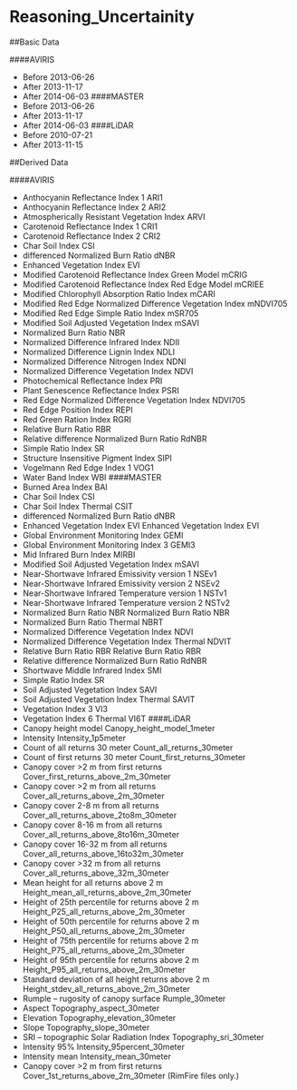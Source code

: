 # Reasoning_Uncertainity

##Basic Data

####AVIRIS 
* Before 2013-06-26
* After 2013-11-17
* After 2014-06-03
####MASTER 
* Before 2013-06-26
* After 2013-11-17
* After 2014-06-03
####LiDAR 
* Before 2010-07-21
* After 2013-11-15

##Derived Data

####AVIRIS
* Anthocyanin Reflectance Index 1 ARI1
* Anthocyanin Reflectance Index 2 ARI2
* Atmospherically Resistant Vegetation Index ARVI
* Carotenoid Reflectance Index 1 CRI1
* Carotenoid Reflectance Index 2 CRI2
* Char Soil Index CSI
* differenced Normalized Burn Ratio dNBR
* Enhanced Vegetation Index EVI
* Modified Carotenoid Reflectance Index Green Model mCRIG
* Modified Carotenoid Reflectance Index Red Edge Model mCRIEE
* Modified Chlorophyll Absorption Ratio Index mCARI
* Modified Red Edge Normalized Difference Vegetation Index mNDVI705
* Modified Red Edge Simple Ratio Index mSR705
* Modified Soil Adjusted Vegetation Index mSAVI
* Normalized Burn Ratio NBR
* Normalized Difference Infrared Index NDII
* Normalized Difference Lignin Index NDLI
* Normalized Difference Nitrogen Index NDNI
* Normalized Difference Vegetation Index NDVI
* Photochemical Reflectance Index PRI
* Plant Senescence Reflectance Index PSRI
* Red Edge Normalized Difference Vegetation Index NDVI705
* Red Edge Position Index REPI
* Red Green Ration Index RGRI
* Relative Burn Ratio RBR
* Relative difference Normalized Burn Ratio RdNBR
* Simple Ratio Index SR
* Structure Insensitive Pigment Index SIPI
* Vogelmann Red Edge Index 1 VOG1
* Water Band Index WBI
####MASTER
* Burned Area Index BAI
* Char Soil Index CSI
* Char Soil Index Thermal CSIT
* differenced Normalized Burn Ratio dNBR
* Enhanced Vegetation Index EVI Enhanced Vegetation Index EVI
* Global Environment Monitoring Index GEMI
* Global Environment Monitoring Index 3 GEMI3
* Mid Infrared Burn Index MIRBI
* Modified Soil Adjusted Vegetation Index mSAVI 
* Near-Shortwave Infrared Emissivity version 1 NSEv1
* Near-Shortwave Infrared Emissivity version 2 NSEv2
* Near-Shortwave Infrared Temperature version 1 NSTv1
* Near-Shortwave Infrared Temperature version 2 NSTv2
* Normalized Burn Ratio NBR Normalized Burn Ratio NBR
* Normalized Burn Ratio Thermal NBRT
* Normalized Difference Vegetation Index NDVI 
* Normalized Difference Vegetation Index Thermal NDVIT
* Relative Burn Ratio RBR Relative Burn Ratio RBR
* Relative difference Normalized Burn Ratio RdNBR 
* Shortwave Middle Infrared Index SMI
* Simple Ratio Index SR
* Soil Adjusted Vegetation Index SAVI
* Soil Adjusted Vegetation Index Thermal SAVIT
* Vegetation Index 3 VI3
* Vegetation Index 6 Thermal VI6T
####LiDAR
* Canopy height model Canopy_height_model_1meter
* Intensity Intensity_1p5meter
* Count of all returns 30 meter Count_all_returns_30meter
* Count of first returns 30 meter Count_first_returns_30meter
* Canopy cover >2 m from first returns Cover_first_returns_above_2m_30meter
* Canopy cover >2 m from all returns Cover_all_returns_above_2m_30meter
* Canopy cover 2-8 m from all returns Cover_all_returns_above_2to8m_30meter
* Canopy cover 8-16 m from all returns Cover_all_returns_above_8to16m_30meter
* Canopy cover 16-32 m from all returns Cover_all_returns_above_16to32m_30meter
* Canopy cover >32 m from all returns Cover_all_returns_above_32m_30meter
* Mean height for all returns above 2 m Height_mean_all_returns_above_2m_30meter
* Height of 25th percentile for returns above 2 m Height_P25_all_returns_above_2m_30meter
* Height of 50th percentile for returns above 2 m Height_P50_all_returns_above_2m_30meter
* Height of 75th percentile for returns above 2 m Height_P75_all_returns_above_2m_30meter
* Height of 95th percentile for returns above 2 m Height_P95_all_returns_above_2m_30meter
* Standard deviation of all height returns above 2 m Height_stdev_all_returns_above_2m_30meter
* Rumple – rugosity of canopy surface Rumple_30meter
* Aspect Topography_aspect_30meter
* Elevation Topography_elevation_30meter
* Slope Topography_slope_30meter
* SRI – topographic Solar Radiation Index Topography_sri_30meter
* Intensity 95% Intensity_95percent_30meter
* Intensity mean Intensity_mean_30meter
* Canopy cover >2 m from first returns Cover_1st_returns_above_2m_30meter (RimFire files only.)
